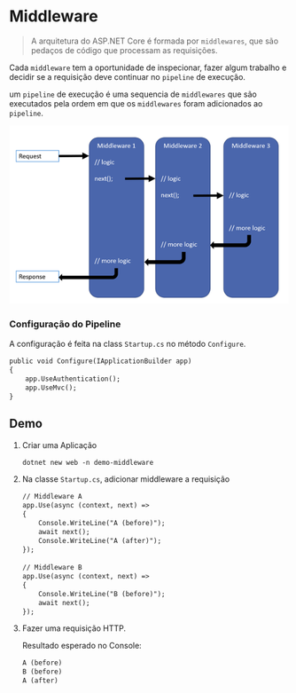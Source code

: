 # Middleware

>A arquitetura do ASP.NET Core é formada por `middlewares`, que são pedaços de código que processam as requisições. 

Cada `middleware` tem a oportunidade de inspecionar, fazer algum trabalho e decidir se a requisição deve continuar no `pipeline` de execução.

um `pipeline` de execução é uma sequencia de `middlewares` que são executados pela ordem em que os `middlewares` foram adicionados ao `pipeline`.


![ASP.NET Core Pipeline de Execução](pipeline.png)

### Configuração do Pipeline

A configuração é feita na class `Startup.cs` no método `Configure`.

```
public void Configure(IApplicationBuilder app)
{
    app.UseAuthentication();
    app.UseMvc();
}
```

## Demo

1. Criar uma Aplicação

    ```
    dotnet new web -n demo-middleware
    ```

2. Na classe `Startup.cs`, adicionar middleware a requisição

    ```
    // Middleware A
    app.Use(async (context, next) =>
    {
        Console.WriteLine("A (before)");
        await next();
        Console.WriteLine("A (after)");
    });
 
    // Middleware B
    app.Use(async (context, next) =>
    {
        Console.WriteLine("B (before)");
        await next();
    });
    ```

3. Fazer uma requisição HTTP.

    Resultado esperado no Console:
    ```
    A (before)
    B (before)
    A (after)
    ```